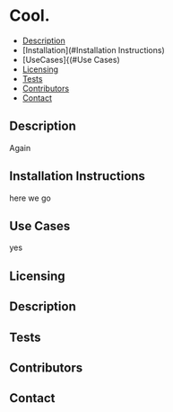 # Cool.
  * [Description](#Description)
  * [Installation](#Installation Instructions)
  * [UseCases]{(#Use Cases)
  * [Licensing](#Licensing)
  * [Tests](#Tests)
  * [Contributors](#Contributors)
  * [Contact](#Contact)
  
  ## Description
Again
  ## Installation Instructions
  here we go

  ## Use Cases
  yes

  ## Licensing

  ## Description

  ## Tests

  ## Contributors

  ## Contact
